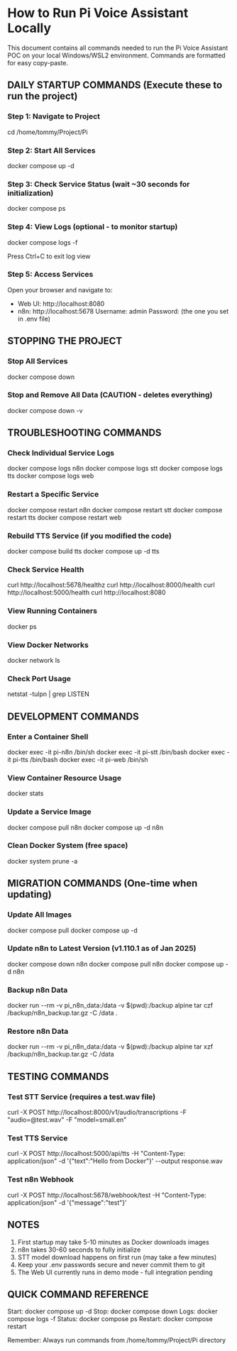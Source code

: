 # How to Run Pi Voice Assistant Locally

This document contains all commands needed to run the Pi Voice Assistant POC on your local Windows/WSL2 environment. Commands are formatted for easy copy-paste.

## DAILY STARTUP COMMANDS (Execute these to run the project)

### Step 1: Navigate to Project
cd /home/tommy/Project/Pi

### Step 2: Start All Services
docker compose up -d

### Step 3: Check Service Status (wait ~30 seconds for initialization)
docker compose ps

### Step 4: View Logs (optional - to monitor startup)
docker compose logs -f

Press Ctrl+C to exit log view

### Step 5: Access Services
Open your browser and navigate to:
- Web UI: http://localhost:8080
- n8n: http://localhost:5678
  Username: admin
  Password: (the one you set in .env file)

## STOPPING THE PROJECT

### Stop All Services
docker compose down

### Stop and Remove All Data (CAUTION - deletes everything)
docker compose down -v

## TROUBLESHOOTING COMMANDS

### Check Individual Service Logs
docker compose logs n8n
docker compose logs stt
docker compose logs tts
docker compose logs web

### Restart a Specific Service
docker compose restart n8n
docker compose restart stt
docker compose restart tts
docker compose restart web

### Rebuild TTS Service (if you modified the code)
docker compose build tts
docker compose up -d tts

### Check Service Health
curl http://localhost:5678/healthz
curl http://localhost:8000/health
curl http://localhost:5000/health
curl http://localhost:8080

### View Running Containers
docker ps

### View Docker Networks
docker network ls

### Check Port Usage
netstat -tulpn | grep LISTEN

## DEVELOPMENT COMMANDS

### Enter a Container Shell
docker exec -it pi-n8n /bin/sh
docker exec -it pi-stt /bin/bash
docker exec -it pi-tts /bin/bash
docker exec -it pi-web /bin/sh

### View Container Resource Usage
docker stats

### Update a Service Image
docker compose pull n8n
docker compose up -d n8n

### Clean Docker System (free space)
docker system prune -a

## MIGRATION COMMANDS (One-time when updating)

### Update All Images
docker compose pull
docker compose up -d

### Update n8n to Latest Version (v1.110.1 as of Jan 2025)
docker compose down n8n
docker compose pull n8n
docker compose up -d n8n

### Backup n8n Data
docker run --rm -v pi_n8n_data:/data -v $(pwd):/backup alpine tar czf /backup/n8n_backup.tar.gz -C /data .

### Restore n8n Data
docker run --rm -v pi_n8n_data:/data -v $(pwd):/backup alpine tar xzf /backup/n8n_backup.tar.gz -C /data

## TESTING COMMANDS

### Test STT Service (requires a test.wav file)
curl -X POST http://localhost:8000/v1/audio/transcriptions -F "audio=@test.wav" -F "model=small.en"

### Test TTS Service
curl -X POST http://localhost:5000/api/tts -H "Content-Type: application/json" -d '{"text":"Hello from Docker"}' --output response.wav

### Test n8n Webhook
curl -X POST http://localhost:5678/webhook/test -H "Content-Type: application/json" -d '{"message":"test"}'

## NOTES

1. First startup may take 5-10 minutes as Docker downloads images
2. n8n takes 30-60 seconds to fully initialize
3. STT model download happens on first run (may take a few minutes)
4. Keep your .env passwords secure and never commit them to git
5. The Web UI currently runs in demo mode - full integration pending

## QUICK COMMAND REFERENCE

Start: docker compose up -d
Stop: docker compose down
Logs: docker compose logs -f
Status: docker compose ps
Restart: docker compose restart

Remember: Always run commands from /home/tommy/Project/Pi directory